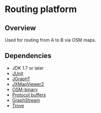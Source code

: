 # Routing platform #

## Overview ##

Used for routing from A to B via OSM maps.

## Dependencies ##

- JDK 1.7 or later
- [JUnit](http://www.junit.org)
- [JGraphT](https://github.com/jgrapht/jgrapht)
- [JXMapViewer2](https://github.com/msteiger/jxmapviewer2)
- [OSM-binary](https://github.com/openstreetmap/osmosis/tree/master/osmosis-osm-binary)
- [Protocol buffers](https://github.com/google/protobuf)
- [GraphStream](http://graphstream-project.org/)
- [Trove](http://trove.starlight-systems.com/)

